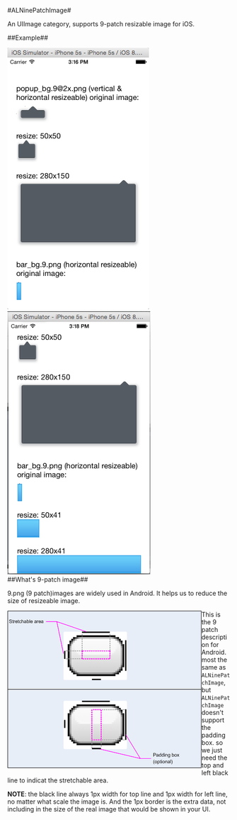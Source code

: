 #ALNinePatchImage#

An UIImage category, supports 9-patch resizable image for iOS.

##Example##
<div style="float:left"><img src="screen-shot-1.png"> <img src="screen-shot-2.png"></div></div>


##What's 9-patch image##

9.png (9 patch)images are widely used in Android. It helps us to reduce the size of resizeable image.

<div style="float:left"><img src="9-patch-format.png"></div>

This is the 9 patch description for Android. most the same as `ALNinePatchImage`, but `ALNinePatchImage` doesn't support the padding box. so we just need the top and left black line to indicat the stretchable area.

**NOTE**: the black line always 1px width for top line and 1px width for left line, no matter what scale the image is.  And the 1px border is the extra data, not including in the size of the real image that would be shown in your UI.

